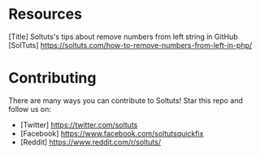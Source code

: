 # Resources
[Title] Soltuts's tips about remove numbers from left string in GitHub
[SolTuts] https://soltuts.com/how-to-remove-numbers-from-left-in-php/

# Contributing
There are many ways you can contribute to Soltuts! 
Star this repo and follow us on:
- [Twitter] https://twitter.com/soltuts
- [Facebook] https://www.facebook.com/soltutsquickfix
- [Reddit] https://www.reddit.com/r/soltuts/